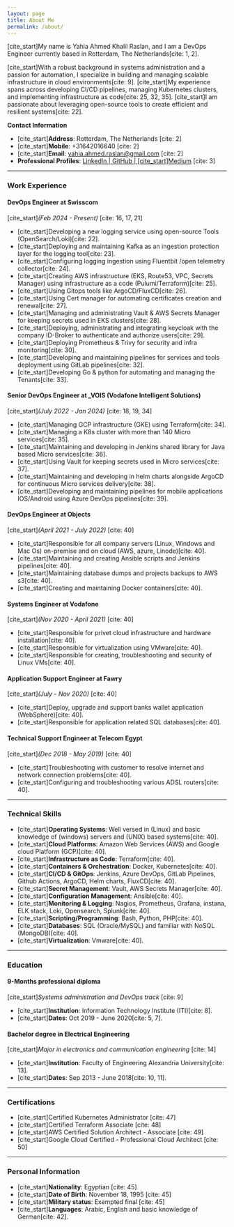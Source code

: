 ```yaml
---
layout: page
title: About Me
permalink: /about/
---
```


[cite_start]My name is Yahia Ahmed Khalil Raslan, and I am a DevOps Engineer currently based in Rotterdam, The Netherlands[cite: 1, 2].

[cite_start]With a robust background in systems administration and a passion for automation, I specialize in building and managing scalable infrastructure in cloud environments[cite: 9]. [cite_start]My experience spans across developing CI/CD pipelines, managing Kubernetes clusters, and implementing infrastructure as code[cite: 25, 32, 35]. [cite_start]I am passionate about leveraging open-source tools to create efficient and resilient systems[cite: 22].

**Contact Information**
* [cite_start]**Address**: Rotterdam, The Netherlands [cite: 2]
* [cite_start]**Mobile**: +31642016640 [cite: 2]
* [cite_start]**Email**: yahia.ahmed.raslan@gmail.com [cite: 2]
* **Professional Profiles**: [LinkedIn | GitHub | [cite_start]Medium](https://www.linkedin.com/in/yahia-raslan-b07a56112/) [cite: 3]

---

### Work Experience

#### DevOps Engineer at Swisscom
[cite_start]*(Feb 2024 - Present)* [cite: 16, 17, 21]
* [cite_start]Developing a new logging service using open-source Tools (OpenSearch/Loki)[cite: 22].
* [cite_start]Deploying and maintaining Kafka as an ingestion protection layer for the logging tool[cite: 23].
* [cite_start]Configuring logging ingestion using Fluentbit /open telemetry collector[cite: 24].
* [cite_start]Creating AWS infrastructure (EKS, Route53, VPC, Secrets Manager) using infrastructure as a code (Pulumi/Terraform)[cite: 25].
* [cite_start]Using Gitops tools like ArgoCD/FluxCD[cite: 26].
* [cite_start]Using Cert manager for automating certificates creation and renewal[cite: 27].
* [cite_start]Managing and administrating Vault & AWS Secrets Manager for keeping secrets used in EKS clusters[cite: 28].
* [cite_start]Deploying, administrating and integrating keycloak with the company ID-Broker to authenticate and authorize users[cite: 29].
* [cite_start]Deploying Prometheus & Trivy for security and infra monitoring[cite: 30].
* [cite_start]Developing and maintaining pipelines for services and tools deployment using GitLab pipelines[cite: 32].
* [cite_start]Developing Go & python for automating and managing the Tenants[cite: 33].

#### Senior DevOps Engineer at _VOIS (Vodafone Intelligent Solutions)
[cite_start]*(July 2022 - Jan 2024)* [cite: 18, 19, 34]
* [cite_start]Managing GCP infrastructure (GKE) using Terraform[cite: 34].
* [cite_start]Managing a K8s cluster with more than 140 Micro services[cite: 35].
* [cite_start]Maintaining and developing in Jenkins shared library for Java based Micro services[cite: 36].
* [cite_start]Using Vault for keeping secrets used in Micro services[cite: 37].
* [cite_start]Maintaining and developing in helm charts alongside ArgoCD for continuous Micro services delivery[cite: 38].
* [cite_start]Developing and maintaining pipelines for mobile applications IOS/Android using Azure DevOps pipelines[cite: 39].

#### DevOps Engineer at Objects
[cite_start]*(April 2021 - July 2022)* [cite: 40]
* [cite_start]Responsible for all company servers (Linux, Windows and Mac Os) on-premise and on cloud (AWS, azure, Linode)[cite: 40].
* [cite_start]Maintaining and creating Ansible scripts and Jenkins pipelines[cite: 40].
* [cite_start]Maintaining database dumps and projects backups to AWS s3[cite: 40].
* [cite_start]Creating and maintaining Docker containers[cite: 40].

#### Systems Engineer at Vodafone
[cite_start]*(Nov 2020 - April 2021)* [cite: 40]
* [cite_start]Responsible for privet cloud infrastructure and hardware installation[cite: 40].
* [cite_start]Responsible for virtualization using VMware[cite: 40].
* [cite_start]Responsible for creating, troubleshooting and security of Linux VMs[cite: 40].

#### Application Support Engineer at Fawry
[cite_start]*(July - Nov 2020)* [cite: 40]
* [cite_start]Deploy, upgrade and support banks wallet application (WebSphere)[cite: 40].
* [cite_start]Responsible for application related SQL databases[cite: 40].

#### Technical Support Engineer at Telecom Egypt
[cite_start]*(Dec 2018 - May 2019)* [cite: 40]
* [cite_start]Troubleshooting with customer to resolve internet and network connection problems[cite: 40].
* [cite_start]Configuring and troubleshooting various ADSL routers[cite: 40].

---

### Technical Skills

* [cite_start]**Operating Systems**: Well versed in (Linux) and basic knowledge of (windows) servers and (UNIX) based systems[cite: 40].
* [cite_start]**Cloud Platforms**: Amazon Web Services (AWS) and Google cloud Platform (GCP)[cite: 40].
* [cite_start]**Infrastructure as Code**: Terraform[cite: 40].
* [cite_start]**Containers & Orchestration**: Docker, Kubernetes[cite: 40].
* [cite_start]**CI/CD & GitOps**: Jenkins, Azure DevOps, GitLab Pipelines, Github Actions, ArgoCD, Helm charts, FluxCD[cite: 40].
* [cite_start]**Secret Management**: Vault, AWS Secrets Manager[cite: 40].
* [cite_start]**Configuration Management**: Ansible[cite: 40].
* [cite_start]**Monitoring & Logging**: Nagios, Prometheus, Grafana, instana, ELK stack, Loki, Opensearch, Splunk[cite: 40].
* [cite_start]**Scripting/Programming**: Bash, Python, PHP[cite: 40].
* [cite_start]**Databases**: SQL (Oracle/MySQL) and familiar with NoSQL (MongoDB)[cite: 40].
* [cite_start]**Virtualization**: Vmware[cite: 40].

---

### Education

#### 9-Months professional diploma
[cite_start]*Systems administration and DevOps track* [cite: 9]
* [cite_start]**Institution**: Information Technology Institute (ITI)[cite: 8].
* [cite_start]**Dates**: Oct 2019 - June 2020[cite: 5, 7].

#### Bachelor degree in Electrical Engineering
[cite_start]*Major in electronics and communication engineering* [cite: 14]
* [cite_start]**Institution**: Faculty of Engineering Alexandria University[cite: 13].
* [cite_start]**Dates**: Sep 2013 - June 2018[cite: 10, 11].

---

### Certifications

* [cite_start]Certified Kubernetes Administrator [cite: 47]
* [cite_start]Certified Terraform Associate [cite: 48]
* [cite_start]AWS Certified Solution Architect - Associate [cite: 49]
* [cite_start]Google Cloud Certified - Professional Cloud Architect [cite: 50]

---

### Personal Information

* [cite_start]**Nationality**: Egyptian [cite: 45]
* [cite_start]**Date of Birth**: November 18, 1995 [cite: 45]
* [cite_start]**Military status**: Exempted final [cite: 45]
* [cite_start]**Languages**: Arabic, English and basic knowledge of German[cite: 42].
